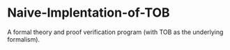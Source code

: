 # Naive-Implentation-of-TOB
A formal theory and proof verification program (with TOB as the underlying formalism).
